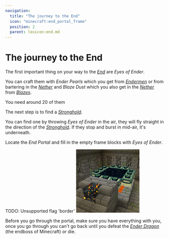 ```yaml
---
navigation:
  title: "The journey to the End"
  icon: "minecraft:end_portal_frame"
  position: 2
  parent: lexicon:end.md
---
```


# The journey to the End

The first important thing on your way to the [*End*](../world/dimensions.md#end) are *Eyes of Ender*. 

You can craft them with *Ender Pearls* which you get from [*Endermen*](../creatures/monster-enderman.md) or from bartering in the [*Nether*](../world/dimensions.md#nether) and *Blaze Dust* which you also get in the [*Nether*](../world/dimensions.md#nether) from [*Blazes*](../creatures/monster-blaze.md).

You need around 20 of them

<Recipe id="minecraft:blaze_powder" />

<Recipe id="minecraft:ender_eye" />

The next step is to find a [*Stronghold*](../world/structures.md#stronghold). 

You can find one by throwing *Eyes of Ender* in the air, they will fly straight in the direction of the [*Stronghold*](../world/structures.md#stronghold). 
If they stop and burst in mid-air, it's underneath.

Locate the *End Portal* and fill in the empty frame blocks with *Eyes of Ender*.

TODO: Unsupported flag 'border'
![](end_portal_raw.png)

Before you go through the portal, make sure you have everything with you, once you go through you can't go back until you defeat the [*Ender Dragon*](../creatures/boss-ender_dragon.md) (the endboss of Minecraft) or die.

